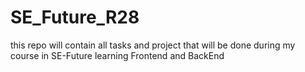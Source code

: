 # SE_Future_R28
this repo will contain all tasks and project that will be done during my course in SE-Future learning Frontend and BackEnd
